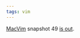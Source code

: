 ```yaml
---
tags: vim
---
```


[MacVim](/wiki/MacVim) snapshot 49 [is out](http://groups.google.com/group/vim_mac/browse_thread/thread/2d467afba59c54bc?hl=en).
